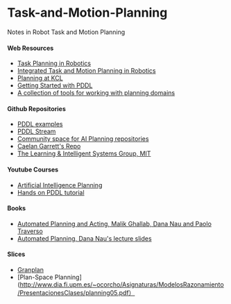 # Task-and-Motion-Planning
Notes in Robot Task and Motion Planning

#### Web Resources
- [Task Planning in Robotics](https://roboticseabass.com/2022/07/19/task-planning-in-robotics/)
- [Integrated Task and Motion Planning in Robotics](https://roboticseabass.com/2022/07/30/integrated-task-and-motion-planning-in-robotics/)
- [Planning at KCL](https://nms.kcl.ac.uk/planning/index.html)
- [Getting Started with PDDL](https://fareskalaboud.github.io/LearnPDDL/)
- [A collection of tools for working with planning domains](http://planning.domains/)

#### Github Repositories
- [PDDL examples](https://github.com/yarox/pddl-examples)
- [PDDL Stream](https://github.com/caelan/pddlstream)
- [Community space for AI Planning repositories](https://github.com/AI-Planning)
- [Caelan Garrett's Repo](https://github.com/caelan)
- [The Learning & Intelligent Systems Group, MIT](https://lis.csail.mit.edu/)


#### Youtube Courses
- [Artificial Intelligence Planning](https://www.youtube.com/playlist?list=PLwJ2VKmefmxpUJEGB1ff6yUZ5Zd7Gegn2)
- [Hands on PDDL tutorial](https://www.youtube.com/watch?v=XW0z8Oik6G8&list=PL1Q0jeuU6XppflOPFx1qQVuWbXTcjxevU)

#### Books
- [Automated Planning and Acting, Malik Ghallab, Dana Nau and Paolo Traverso](https://projects.laas.fr/planning/)
- [Automated Planning, Dana Nau's lecture slides](https://www.cs.umd.edu/~nau/planning/slides/)

#### Slices
- [Granplan](https://pages.mtu.edu/~nilufer/classes/cs5811/2012-fall/lecture-slides/cs5811-ch10b-graphplan.pdf)
- [Plan-Space Planning](http://www.dia.fi.upm.es/~ocorcho/Asignaturas/ModelosRazonamiento/PresentacionesClases/planning05.pdf）
